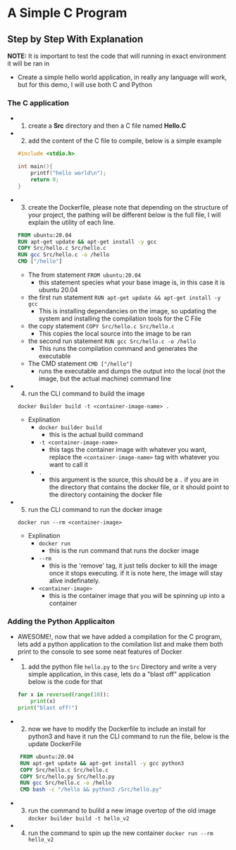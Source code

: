 # A Simple C Program

## Step by Step With Explanation

**NOTE:** It is important to test the code that will running in exact environment it will be ran in 

+ Create a simple hello world application, in really any language will work, but for this demo, I will use both C and Python

### The C application
+ 1) create a **Src** directory and then a C file named **Hello.C**
+ 2) add the content of the C file to compile, below is a simple example
    ```c
    #include <stdio.h>

    int main(){
        printf("hello world\n");
        return 0;
    }
    ```
+ 3) create the Dockerfile, please note that depending on the structure of your project, the pathing will be different below is the full file, I will explain the utility of each line.
    ```Dockerfile
    FROM ubuntu:20.04
    RUN apt-get update && apt-get install -y gcc
    COPY Src/hello.c Src/hello.c
    RUN gcc Src/hello.c -o /hello
    CMD ["/hello"]
    ```
    + The from statement
        `FROM ubuntu:20.04`
        + this statement species what your base image is, in this case it is ubuntu 20.04
    + the first run statement
        `RUN apt-get update && apt-get install -y gcc`
        + This is installing dependancies on the image, so updating the system and installing the compilation tools for the C File
    + the copy statement
        `COPY Src/hello.c Src/hello.c`
        + This copies the local source into the image to be ran
    + the second run statement
        `RUN gcc Src/hello.c -o /hello`
        + This runs the compilation command and generates the executable
    + The CMD statement
        `CMD ["/hello"]`
        + runs the executable and dumps the output into the local (not the image, but the actual machine) command line
+ 4) run the CLI command to build the image
    ```CMD
    docker Builder build -t <container-image-name> .
    ```
    + Explination
        + `docker builder build`
            + this is the actual build command
        + `-t <container-image-name>`
            + this tags the container image with whatever you want, replace the `<container-image-name>` tag with whatever you want to call it
        + `.`
            + this argument is the source, this should be a `.` if you are in the directory that contains the docker file, or it should point to the directory containing the docker file
+ 5) run the CLI command to run the docker image
    ```CMD
    docker run --rm <container-image>
    ```
    + Explination
        + `docker run`
            + this is the run command that runs the docker image
        + `--rm`
            + this is the 'remove' tag, it just tells docker to kill the image once it stops executing. if it is note here, the image will stay alive indefinately.
        + `<container-image>`
            + this is the container image that you will be spinning up into a container

### Adding the Python Applicaiton
+ AWESOME!, now that we have added a compilation for the C program, lets add a python application to the comilation list and make them both print to the console to see some neat features of Docker
+ 1) add the python file `hello.py` to the `Src` Directory and write a very simple application, in this case, lets do a "blast off" application below is the code for that
    ```python
    for x in reversed(range(10)):
        print(x)
    print("blast off!")
    ```
+ 2) now we have to modify the Dockerfile to include an install for python3 and have it run the CLI command to run the file, below is the update DockerFile
```Dockerfile
    FROM ubuntu:20.04
    RUN apt-get update && apt-get install -y gcc python3
    COPY Src/hello.c Src/hello.c
    COPY Src/hello.py Src/hello.py 
    RUN gcc Src/hello.c -o /hello
    CMD bash -c "/hello && python3 /Src/hello.py"
```
+ 3) run the command to bulild a new image overtop of the old image
    ```docker builder build -t hello_v2```
+ 4) run the command to spin up the new container
    ```docker run --rm hello_v2```
    
